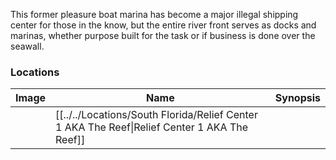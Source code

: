This former pleasure boat marina has become a major illegal shipping center for those in the know, but the entire river front serves as docks and marinas, whether purpose built for the task or if business is done over the seawall.

### Locations

| Image | Name   | Synopsis |
| ----- | ------ | -------- |
|       | [[../../Locations/South Florida/Relief Center 1 AKA The Reef\|Relief Center 1 AKA The Reef]] |         |